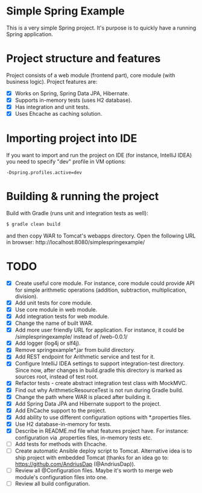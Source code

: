 # Simple Spring Example
This is a very simple Spring project. It's purpose is to quickly have a running Spring application.

# Project structure and features
Project consists of a web module (frontend part), core module (with business logic).
Project features are:
- [x] Works on Spring, Spring Data JPA, Hibernate.
- [x] Supports in-memory tests (uses H2 database).
- [x] Has integration and unit tests.
- [x] Uses Ehcache as caching solution.

# Importing project into IDE
If you want to import and run the project on IDE (for instance, IntelliJ IDEA) you need to specify "dev" profile in VM options:
```
-Dspring.profiles.active=dev
```

# Building & running the project
Build with Gradle (runs unit and integration tests as well):

```bash
$ gradle clean build
```
and then copy WAR to Tomcat's webapps directory. Open the following URL in browser: http://localhost:8080/simplespringexample/

# TODO
- [x] Create useful core module. For instance, core module could provide API for simple arithmetic operations (addition, subtraction, multiplication, division).
- [x] Add unit tests for core module.
- [x] Use core module in web module.
- [x] Add integration tests for web module.
- [x] Change the name of built WAR.
- [x] Add more user friendly URL for application. For instance, it could be /simplespringexample/ instead of /web-0.0.1/
- [x] Add logger (log4j or slf4j).
- [x] Remove springexample*.jar from build directory.
- [x] Add REST endpoint for Arithmetic service and test for it.
- [x] Configure IntelliJ IDEA settings to support integration-test directory. Since now, after changes in build.gradle this directory is marked as sources root, instead of test root.
- [x] Refactor tests - create abstract integration test class with MockMVC.
- [x] Find out why ArithmeticResourceTest is not run during Gradle build.
- [x] Change the path where WAR is placed after building it.
- [x] Add Spring Data JPA and Hibernate support to the project.
- [x] Add EhCache support to the project.
- [x] Add ability to use different configuration options with *.properties files.
- [x] Use H2 database-in-memory for tests.
- [x] Describe in README.md file what features project have. For instance: configuration via .properties files, in-memory tests etc.
- [ ] Add tests for methods with Ehcache.
- [ ] Create automatic Ansible deploy script to Tomcat. Alternative idea is to ship project with embedded Tomcat (thanks for an idea go to: https://github.com/AndriusDap (@AndriusDap)).
- [ ] Review all @Configuration files. Maybe it's worth to merge web module's configuration files into one.
- [ ] Review all build configuration.
